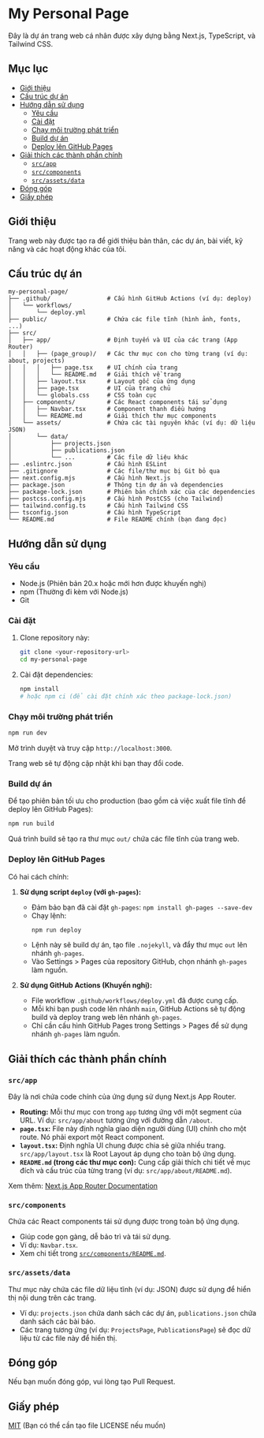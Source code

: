 # My Personal Page

Đây là dự án trang web cá nhân được xây dựng bằng Next.js, TypeScript, và Tailwind CSS.

## Mục lục

-   [Giới thiệu](#giới-thiệu)
-   [Cấu trúc dự án](#cấu-trúc-dự-án)
-   [Hướng dẫn sử dụng](#hướng-dẫn-sử-dụng)
    -   [Yêu cầu](#yêu-cầu)
    -   [Cài đặt](#cài-đặt)
    -   [Chạy môi trường phát triển](#chạy-môi-trường-phát-triển)
    -   [Build dự án](#build-dự-án)
    -   [Deploy lên GitHub Pages](#deploy-lên-github-pages)
-   [Giải thích các thành phần chính](#giải-thích-các-thành-phần-chính)
    -   [`src/app`](#srcapp)
    -   [`src/components`](#srccomponents)
    -   [`src/assets/data`](#srcassetsdata)
-   [Đóng góp](#đóng-góp)
-   [Giấy phép](#giấy-phép)

## Giới thiệu

Trang web này được tạo ra để giới thiệu bản thân, các dự án, bài viết, kỹ năng và các hoạt động khác của tôi.

## Cấu trúc dự án

```
my-personal-page/
├── .github/                # Cấu hình GitHub Actions (ví dụ: deploy)
│   └── workflows/
│       └── deploy.yml
├── public/                 # Chứa các file tĩnh (hình ảnh, fonts, ...)
├── src/
│   ├── app/                # Định tuyến và UI của các trang (App Router)
│   │   ├── (page_group)/   # Các thư mục con cho từng trang (ví dụ: about, projects)
│   │   │   ├── page.tsx    # UI chính của trang
│   │   │   └── README.md   # Giải thích về trang
│   │   ├── layout.tsx      # Layout gốc của ứng dụng
│   │   ├── page.tsx        # UI của trang chủ
│   │   └── globals.css     # CSS toàn cục
│   ├── components/         # Các React components tái sử dụng
│   │   ├── Navbar.tsx      # Component thanh điều hướng
│   │   └── README.md       # Giải thích thư mục components
│   └── assets/             # Chứa các tài nguyên khác (ví dụ: dữ liệu JSON)
│       └── data/
│           ├── projects.json
│           ├── publications.json
│           └── ...         # Các file dữ liệu khác
├── .eslintrc.json          # Cấu hình ESLint
├── .gitignore              # Các file/thư mục bị Git bỏ qua
├── next.config.mjs         # Cấu hình Next.js
├── package.json            # Thông tin dự án và dependencies
├── package-lock.json       # Phiên bản chính xác của các dependencies
├── postcss.config.mjs      # Cấu hình PostCSS (cho Tailwind)
├── tailwind.config.ts      # Cấu hình Tailwind CSS
├── tsconfig.json           # Cấu hình TypeScript
└── README.md               # File README chính (bạn đang đọc)
```

## Hướng dẫn sử dụng

### Yêu cầu

-   Node.js (Phiên bản 20.x hoặc mới hơn được khuyến nghị)
-   npm (Thường đi kèm với Node.js)
-   Git

### Cài đặt

1.  Clone repository này:
    ```bash
    git clone <your-repository-url>
    cd my-personal-page
    ```
2.  Cài đặt dependencies:
    ```bash
    npm install
    # hoặc npm ci (để cài đặt chính xác theo package-lock.json)
    ```

### Chạy môi trường phát triển

```bash
npm run dev
```

Mở trình duyệt và truy cập `http://localhost:3000`.

Trang web sẽ tự động cập nhật khi bạn thay đổi code.

### Build dự án

Để tạo phiên bản tối ưu cho production (bao gồm cả việc xuất file tĩnh để deploy lên GitHub Pages):

```bash
npm run build
```

Quá trình build sẽ tạo ra thư mục `out/` chứa các file tĩnh của trang web.

### Deploy lên GitHub Pages

Có hai cách chính:

1.  **Sử dụng script `deploy` (với `gh-pages`):**
    -   Đảm bảo bạn đã cài đặt `gh-pages`: `npm install gh-pages --save-dev`
    -   Chạy lệnh:
        ```bash
        npm run deploy
        ```
    -   Lệnh này sẽ build dự án, tạo file `.nojekyll`, và đẩy thư mục `out` lên nhánh `gh-pages`.
    -   Vào Settings > Pages của repository GitHub, chọn nhánh `gh-pages` làm nguồn.

2.  **Sử dụng GitHub Actions (Khuyến nghị):**
    -   File workflow `.github/workflows/deploy.yml` đã được cung cấp.
    -   Mỗi khi bạn push code lên nhánh `main`, GitHub Actions sẽ tự động build và deploy trang web lên nhánh `gh-pages`.
    -   Chỉ cần cấu hình GitHub Pages trong Settings > Pages để sử dụng nhánh `gh-pages` làm nguồn.

## Giải thích các thành phần chính

### `src/app`

Đây là nơi chứa code chính của ứng dụng sử dụng Next.js App Router.

-   **Routing:** Mỗi thư mục con trong `app` tương ứng với một segment của URL. Ví dụ: `src/app/about` tương ứng với đường dẫn `/about`.
-   **`page.tsx`:** File này định nghĩa giao diện người dùng (UI) chính cho một route. Nó phải export một React component.
-   **`layout.tsx`:** Định nghĩa UI chung được chia sẻ giữa nhiều trang. `src/app/layout.tsx` là Root Layout áp dụng cho toàn bộ ứng dụng.
-   **`README.md` (trong các thư mục con):** Cung cấp giải thích chi tiết về mục đích và cấu trúc của từng trang (ví dụ: `src/app/about/README.md`).

Xem thêm: [Next.js App Router Documentation](https://nextjs.org/docs/app)

### `src/components`

Chứa các React components tái sử dụng được trong toàn bộ ứng dụng.

-   Giúp code gọn gàng, dễ bảo trì và tái sử dụng.
-   Ví dụ: `Navbar.tsx`.
-   Xem chi tiết trong [`src/components/README.md`](./src/components/README.md).

### `src/assets/data`

Thư mục này chứa các file dữ liệu tĩnh (ví dụ: JSON) được sử dụng để hiển thị nội dung trên các trang.

-   Ví dụ: `projects.json` chứa danh sách các dự án, `publications.json` chứa danh sách các bài báo.
-   Các trang tương ứng (ví dụ: `ProjectsPage`, `PublicationsPage`) sẽ đọc dữ liệu từ các file này để hiển thị.

## Đóng góp

Nếu bạn muốn đóng góp, vui lòng tạo Pull Request.

## Giấy phép

[MIT](./LICENSE) (Bạn có thể cần tạo file LICENSE nếu muốn)
